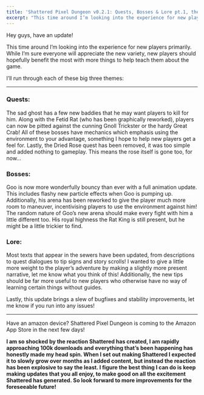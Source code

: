 ```yaml
---
title: 'Shattered Pixel Dungeon v0.2.1: Quests, Bosses & Lore pt.1, the Sewers!'
excerpt: "This time around I’m looking into the experience for new players primarily. While I’m sure everyone will appreciate the new variety, new players should hopefully benefit the most with more things to help teach them about the game."
---
```

Hey guys, have an update!

This time around I’m looking into the experience for new players primarily. While I’m sure everyone will appreciate the new variety, new players should hopefully benefit the most with more things to help teach them about the game.

I’ll run through each of these big three themes:

---

### Quests:
The sad ghost has a few new baddies that he may want players to kill for him. Along with the Fetid Rat (who has been graphically reworked), players can now be pitted against the cunning Gnoll Trickster or the hardy Great Crab! All of these bosses have mechanics which emphasis using the environment to your advantage, something I hope to help new players get a feel for. Lastly, the Dried Rose quest has been removed, it was too simple and added nothing to gameplay. This means the rose itself is gone too, for now…

### Bosses:
Goo is now more wonderfully bouncy than ever with a full animation update. This includes flashy new particle effects when Goo is pumping up. Additionally, his arena has been reworked to give the player much more room to maneuver, incentivising players to use the environment against him! The random nature of Goo’s new arena should make every fight with him a little different too. His royal highness the Rat King is still present, but he might be a little trickier to find.

### Lore:
Most texts that appear in the sewers have been updated, from descriptions to quest dialogues to tip signs and story scrolls! I wanted to give a little more weight to the player’s adventure by making a slightly more present narrative, let me know what you think of this! Additionally, the new tips should be far more useful to new players who otherwise have no way of learning certain things without guides.

Lastly, this update brings a slew of bugfixes and stability improvements, let me know if you run into any issues!

---

Have an amazon device? Shattered Pixel Dungeon is coming to the Amazon App Store in the next few days!

**I am so shocked by the reaction Shattered has created, I am rapidly approaching 100k downloads and everything that’s been happening has honestly made my head spin. When I set out making Shattered I expected it to slowly grow over months as I added content, but instead the reaction has been explosive to say the least. I figure the best thing I can do is keep making updates that you all enjoy, to make good on all the excitement Shattered has generated. So look forward to more improvements for the foreseeable future!**
